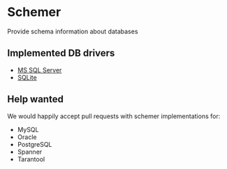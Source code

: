 # Schemer

Provide schema information about databases

## Implemented DB drivers

- [MS SQL Server](mssql)
- [SQLite](sqlite)

## Help wanted

We would happily accept pull requests with schemer implementations for:

- MySQL
- Oracle
- PostgreSQL
- Spanner
- Tarantool